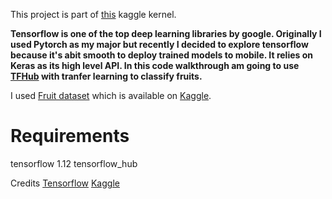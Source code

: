 This project is part of 
[this](https://www.kaggle.com/kongaevans/hub-with-keras-fruit-classification?scriptVersionId=11043833) 
kaggle kernel.

**Tensorflow is one of the top deep learning libraries by google. Originally I used 
Pytorch as my major 
but recently I decided to explore tensorflow because it's abit smooth to deploy trained 
models to mobile.
It relies on Keras as its high level API. In this code walkthrough am going to use 
[TFHub](https://www.tensorflow.org/tutorials/images/hub_with_keras) with tranfer 
learning to classify fruits.**

I used [Fruit dataset](https://www.kaggle.com/moltean/fruits) which is available on 
[Kaggle](https://www.kaggle.com/).





# Requirements
tensorflow 1.12
tensorflow_hub


Credits [Tensorflow](https://www.tensorflow.org/)  [Kaggle](https://www.kaggle.com/)


